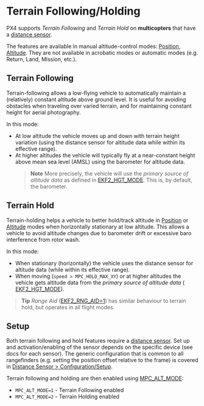 # Terrain Following/Holding

PX4 supports *Terrain Following* and *Terrain Hold* on **multicopters** that have a [distance sensor](../sensor/rangefinders.md).

The features are available in manual altitude-control modes: [Position](../flight_modes/position_mc.md), [Altitude](../flight_modes/altitude_mc.md).
They are not available in acrobatic modes or automatic modes (e.g. Return, Land, Mission, etc.).

## Terrain Following

Terrain-following allows a low-flying vehicle to automatically maintain a (relatively) constant altitude above ground level.
It is useful for avoiding obstacles when traveling over varied terrain, and for maintaining constant height for aerial photography.

In this mode:
- At low altitude the vehicle moves up and down with terrain height variation (using the distance sensor for altitude data while within its effective range).
- At higher altitudes the vehicle will typically fly at a near-constant height above mean sea level (AMSL) using the barometer for altitude data.
  > **Note** More precisely, the vehicle will use the *primary source of altitude data* as defined in [EKF2_HGT_MODE](../advanced_config/parameter_reference.md#EKF2_HGT_MODE).
    This is, by default, the barometer.

## Terrain Hold

Terrain-holding helps a vehicle to better hold/track altitude in [Position](../flight_modes/position_mc.md) or [Altitude](../flight_modes/altitude_mc.md) modes when horizontally stationary at low altitude.
This allows a vehicle to avoid altitude changes due to barometer drift or excessive baro interference from rotor wash.

In this mode:
- When stationary (horizontally) the vehicle uses the distance sensor for altitude data (while within its effective range).
- When moving (`speed > MPC_HOLD_MAX_XY`) or at higher altitudes the vehicle gets altitude data from the *primary source of altitude data* ( [EKF2_HGT_MODE](../advanced_config/parameter_reference.md#EKF2_HGT_MODE)).


> **Tip** *Range Aid* ([EKF2_RNG_AID=1](../advanced_config/parameter_reference.md#EKF2_RNG_AID)) has similar behaviour to terrain hold, but operates in all flight modes.


## Setup

Both terrain following and hold features require a [distance sensor](../sensor/rangefinders.md).
Set up and activation/enabling of the sensor depends on the specific device (see docs for each sensor).
The generic configuration that is common to all rangefinders (e.g. setting the position offset relative to the frame) is covered in [Distance Sensor > Configuration/Setup](../sensor/rangefinders.md#configuration).

Terrain following and holding are then enabled using [MPC_ALT_MODE](../advanced_config/parameter_reference.md#MPC_ALT_MODE):
- `MPC_ALT_MODE=1` - Terrain Following enabled
- `MPC_ALT_MODE=2` - Terrain Holding enabled
